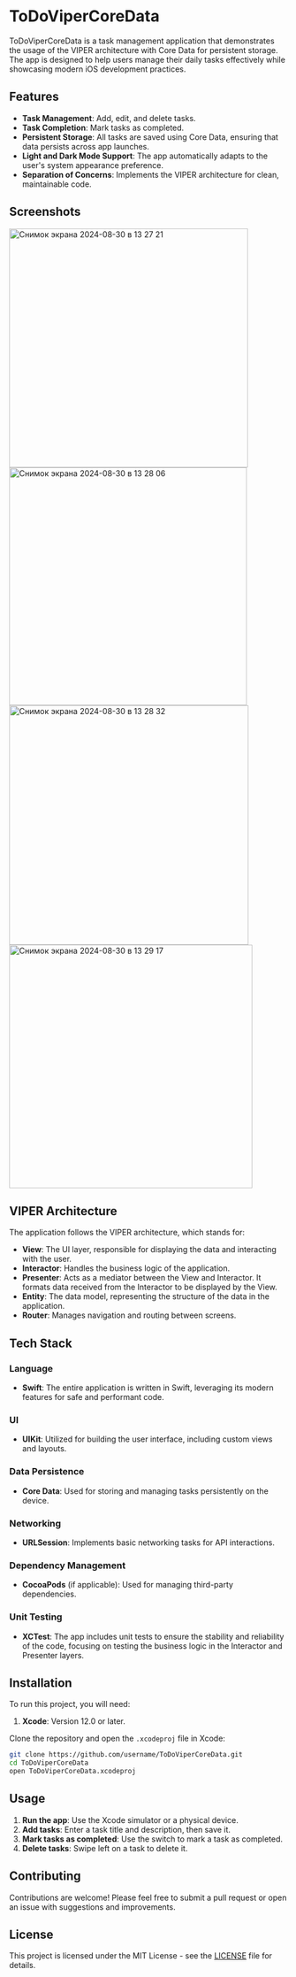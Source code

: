 
# ToDoViperCoreData

ToDoViperCoreData is a task management application that demonstrates the usage of the VIPER architecture with Core Data for persistent storage. The app is designed to help users manage their daily tasks effectively while showcasing modern iOS development practices.

## Features

- **Task Management**: Add, edit, and delete tasks.
- **Task Completion**: Mark tasks as completed.
- **Persistent Storage**: All tasks are saved using Core Data, ensuring that data persists across app launches.
- **Light and Dark Mode Support**: The app automatically adapts to the user's system appearance preference.
- **Separation of Concerns**: Implements the VIPER architecture for clean, maintainable code.

## Screenshots

<img width="432" alt="Снимок экрана 2024-08-30 в 13 27 21" src="https://github.com/user-attachments/assets/2f1948a6-778c-460b-bc84-f0948850c135">

<img width="430" alt="Снимок экрана 2024-08-30 в 13 28 06" src="https://github.com/user-attachments/assets/3f7a4af5-064c-4bcc-9444-ee73c2644374">
<img width="433" alt="Снимок экрана 2024-08-30 в 13 28 32" src="https://github.com/user-attachments/assets/19bd7fc1-d96f-47ca-90f1-aec4886d452e">

<img width="440" alt="Снимок экрана 2024-08-30 в 13 29 17" src="https://github.com/user-attachments/assets/c9eb6cdc-d60d-4fc1-a9e5-450968ca4ca4">

## VIPER Architecture

The application follows the VIPER architecture, which stands for:

- **View**: The UI layer, responsible for displaying the data and interacting with the user.
- **Interactor**: Handles the business logic of the application.
- **Presenter**: Acts as a mediator between the View and Interactor. It formats data received from the Interactor to be displayed by the View.
- **Entity**: The data model, representing the structure of the data in the application.
- **Router**: Manages navigation and routing between screens.

## Tech Stack

### Language
- **Swift**: The entire application is written in Swift, leveraging its modern features for safe and performant code.

### UI
- **UIKit**: Utilized for building the user interface, including custom views and layouts.

### Data Persistence
- **Core Data**: Used for storing and managing tasks persistently on the device.

### Networking
- **URLSession**: Implements basic networking tasks for API interactions.

### Dependency Management
- **CocoaPods** (if applicable): Used for managing third-party dependencies.

### Unit Testing
- **XCTest**: The app includes unit tests to ensure the stability and reliability of the code, focusing on testing the business logic in the Interactor and Presenter layers.

## Installation

To run this project, you will need:

1. **Xcode**: Version 12.0 or later.

Clone the repository and open the `.xcodeproj` file in Xcode:

```bash
git clone https://github.com/username/ToDoViperCoreData.git
cd ToDoViperCoreData
open ToDoViperCoreData.xcodeproj
```

## Usage

1. **Run the app**: Use the Xcode simulator or a physical device.
2. **Add tasks**: Enter a task title and description, then save it.
3. **Mark tasks as completed**: Use the switch to mark a task as completed.
4. **Delete tasks**: Swipe left on a task to delete it.

## Contributing

Contributions are welcome! Please feel free to submit a pull request or open an issue with suggestions and improvements.

## License

This project is licensed under the MIT License - see the [LICENSE](LICENSE) file for details.
